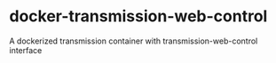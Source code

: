 # docker-transmission-web-control
A dockerized transmission container with transmission-web-control interface
